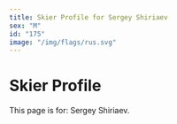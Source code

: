 ```yaml
---
title: Skier Profile for Sergey Shiriaev
sex: "M"
id: "175"
image: "/img/flags/rus.svg" 
---
```


# Skier Profile

This page is for: Sergey Shiriaev.
    